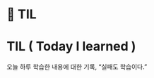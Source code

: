 # 📝 TIL
# TIL ( Today I learned )
오늘 하루 학습한 내용에 대한 기록, “실패도 학습이다.”
<!--
## 작성법
- 파일/폴더명은 Pascal Case 표기법을 따른다.
- 내용
    >     * [Title]
    >       * [SubTitle]
    >           * [내용]
    >           * [참고자료]
    >       * [원래 알고 있던 내용]
    >       * [새로 알게 된 내용]
    >       * [추가로 알아 볼 내용]
    >           * [내용]
    >           * [참고자료]
- 폴더와 파일명은 영문으로 작성
- 내용은 최대한 간략하게 작성 → 자세한 기록은 블로깅(예정)

## 인덱스
나중에 찾아보기 쉽게 분류, 작명에 신경쓸 것
### Spring
-->
